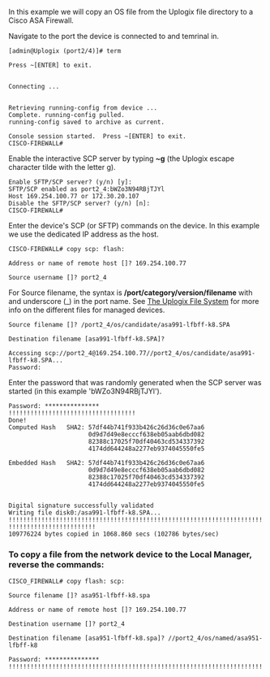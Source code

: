 In this example we will copy an OS file from the Uplogix file directory to a Cisco ASA Firewall.


Navigate to the port the device is connected to and temrinal in.
```
[admin@Uplogix (port2/4)]# term 

Press ~[ENTER] to exit. 


Connecting ...


Retrieving running-config from device ...
Complete. running-config pulled. 
running-config saved to archive as current.

Console session started.  Press ~[ENTER] to exit.
CISCO-FIREWALL# 
```  

                                                                                                                                                                                
Enable the interactive SCP server by typing **~g** (the Uplogix escape character tilde with the letter g).

```                                                                                                                                                                                                
Enable SFTP/SCP server? (y/n) [y]:                                
SFTP/SCP enabled as port2_4:bWZo3N94RBjTJYl                      
Host 169.254.100.77 or 172.30.20.107                         
Disable the SFTP/SCP server? (y/n) [n]:                                          
CISCO-FIREWALL#                                                

```                                                                                                                                                                               
Enter the device's SCP (or SFTP) commands on the device. In this example we use the dedicated IP address as the host.

```                                                                                                                                         
CISCO-FIREWALL# copy scp: flash:
                                    
Address or name of remote host []? 169.254.100.77
                                                 
Source username []? port2_4

```                                 
For Source filename, the syntax is **/port/category/version/filename** with and underscore (_) in the port name. See [The Uplogix File System](https://uplogix.com/docs/local-manager-user-guide/configuring-managed-devices/uplogix-file-system "The Uplogix File System") for more info on the different files for managed devices. 

                                                                                                                               
```                                                                                                         
Source filename []? /port2_4/os/candidate/asa991-lfbff-k8.SPA

Destination filename [asa991-lfbff-k8.SPA]?                                                
 
Accessing scp://port2_4@169.254.100.77//port2_4/os/candidate/asa991-lfbff-k8.SPA...
Password:
```                                                                                                          
Enter the password that was randomly generated when the SCP server was started (in this example 'bWZo3N94RBjTJYl').

```
Password: ***************
!!!!!!!!!!!!!!!!!!!!!!!!!!!!!!!!!!!
Done!
Computed Hash   SHA2: 57df44b741f933b426c26d36c0e67aa6
                      0d9d7d49e8ecccf638eb05aab6dbd082
                      82388c17025f70df40463cd534337392
                      4174dd644248a2277eb9374045550fe5  
                                                    
Embedded Hash   SHA2: 57df44b741f933b426c26d36c0e67aa6
                      0d9d7d49e8ecccf638eb05aab6dbd082
                      82388c17025f70df40463cd534337392
                      4174dd644248a2277eb9374045550fe5
 

Digital signature successfully validated
Writing file disk0:/asa991-lfbff-k8.SPA...                                            
!!!!!!!!!!!!!!!!!!!!!!!!!!!!!!!!!!!!!!!!!!!!!!!!!!!!!!!!!!!!!!!!!!!!!!!!!!!!!!!!!
!!!!!!!!!!!!!!!!!!!!!!!!
109776224 bytes copied in 1068.860 secs (102786 bytes/sec)
```



### To copy a file from the network device to the Local Manager, reverse the commands:
```
CISCO_FIREWALL# copy flash: scp: 
 
Source filename []? asa951-lfbff-k8.spa

Address or name of remote host []? 169.254.100.77
  
Destination username []? port2_4  
  
Destination filename [asa951-lfbff-k8.spa]? //port2_4/os/named/asa951-lfbff-k8
                                                                                                                                                                                                
Password: *************** 
!!!!!!!!!!!!!!!!!!!!!!!!!!!!!!!!!!!!!!!!!!!!!!!!!!!!!!!!!!!!!!!!!!!!!!!!!!!!!!!!!!!!!!!!!!!!!!
```                                                      
